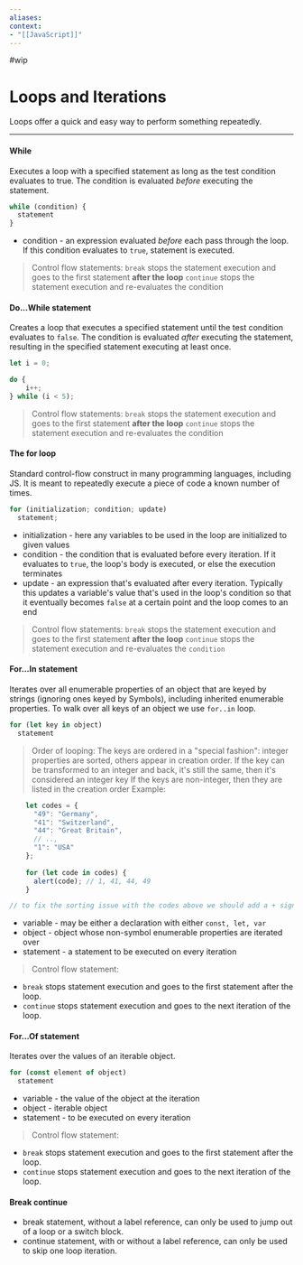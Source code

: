 ```yaml
---
aliases:
context:
- "[[JavaScript]]"
---
```


#wip

# Loops and Iterations

Loops offer a quick and easy way to perform something repeatedly.

---
#### While
Executes a loop with a specified statement as long as the test condition evaluates to true.
The condition is evaluated *before* executing the statement.
``` js
while (condition) {
  statement
}
```
- condition - an expression evaluated *before* each pass through the loop. If this condition evaluates to `true`, statement is executed.

> Control flow statements:
> `break` stops the statement execution and goes to the first statement **after the loop**
> `continue` stops the statement execution and re-evaluates the condition


#### Do...While statement
Creates a loop that executes a specified statement until the test condition evaluates to `false`. The condition is evaluated *after* executing the statement, resulting in the specified statement executing at least once.
``` js
let i = 0;

do {
	i++;
} while (i < 5);
```

> Control flow statements:
> `break` stops the statement execution and goes to the first statement **after the loop**
> `continue` stops the statement execution and re-evaluates the condition

#### The for loop
Standard control-flow construct in many programming languages, including JS.
It is meant to repeatedly execute a piece of code a known number of times.

``` js
for (initialization; condition; update)
  statement;
```
- initialization - here any variables to be used in the loop are initialized to given values
- condition - the condition that is evaluated before every iteration. If it evaluates to `true`, the loop's body is executed, or else the execution terminates
- update - an expression that's evaluated after every iteration. Typically this updates a variable's value that's used in the loop's condition so that it eventually becomes `false` at a certain point and the loop comes to an end

> Control flow statements:
> `break` stops the statement execution and goes to the first statement **after the loop**
> `continue` stops the statement execution and re-evaluates the `condition` 


#### For...In statement
Iterates over all enumerable properties of an object that are keyed by strings (ignoring ones keyed by Symbols), including inherited enumerable properties.
To walk over all keys of an object we use `for..in` loop.
``` js
for (let key in object)
  statement
```
> Order of looping:
> The keys are ordered in a "special fashion": integer properties are sorted, others appear in creation order.
> If the key can be transformed to an integer and back, it's still the same, then it's considered an integer key 
> If the keys are non-integer, then they are listed in the creation order
Example:
``` js
	let codes = {
	  "49": "Germany",
	  "41": "Switzerland",
	  "44": "Great Britain",
	  // ..,
	  "1": "USA"
	};
	
	for (let code in codes) {
	  alert(code); // 1, 41, 44, 49
	}

// to fix the sorting issue with the codes above we should add a + sign to the beginning of each key
```

- variable - may be either a declaration with either `const, let, var`
- object - object whose non-symbol enumerable properties are iterated over
- statement - a statement to be executed on every iteration

> Control flow statement:
- `break` stops statement execution and goes to the first statement after the loop.
- `continue` stops statement execution and goes to the next iteration of the loop.


#### For...Of statement
Iterates over the values of an iterable object.
``` js
for (const element of object)
  statement
```

- variable - the value of the object at the iteration
- object - iterable object
- statement - to be executed on every iteration

> Control flow statement:
- `break` stops statement execution and goes to the first statement after the loop.
- `continue` stops statement execution and goes to the next iteration of the loop.

#### Break continue
- break statement, without a label reference, can only be used to jump out of a loop or a switch block.
- continue statement, with or without a label reference, can only be used to skip one loop iteration.